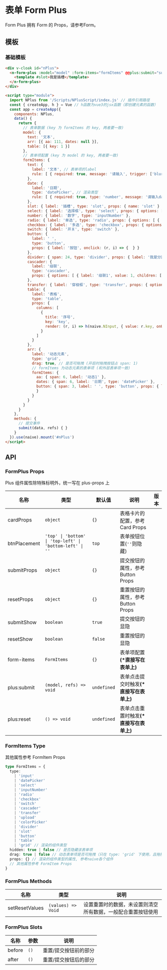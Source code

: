# 表单 Form Plus

<!--single-column-->

Form Plus 拥有 Form 的 Props，请参考<n-a href="form#API">Form</n-a>。

## 模板

### 基础模板

```html
<div v-cloak id="nPlus">
  <n-form-plus :model="model" :form-items="formItems" @@plus:submit="submit">
    <template #slot>我是插槽</template>
  </n-form-plus>
</div>

<script type="module">
  import NPlus from '/Scripts/NPlusScript/index.js' // 插件引用路径
  const { createApp, h } = Vue // h函数为vue3的jsx函数（即创建元素的函数）
  const app = createApp({
    components: NPlus,
    data() {
      return {
        // 表单数据 (key 为 formItems 的 key, 两者要一致)
        model: {
          text: '文本', 
          arr: [{ aa: 111, dates: null }],
          table: [{ key: 1 }]
        },
        // 表单项配置 (key 为 model 的 key, 两者要一致)
        formItems: {
          text: {
            label: '文本', // 表单项的label
            rule: [ { required: true, message: '请输入', trigger: ['blur', 'input'] } ] // 验证规则
          },
          date: {
            label: '日期',
            type: 'datePicker', // 渲染类型
            rule: [ { required: true, type: 'number', message: '请输入date', trigger: ['blur', 'change'] } ]
          },
          slot: { label: '插槽', type: 'slot', props: { name: 'slot' } },
          select: { label: '选择框', type: 'select', props: { options: [{ label: '选项1', value: 1 }] } },
          number: { label: '数字', type: 'inputNumber' },
          radio: { label: '单选', type: 'radio', props: { options: [ { label: '单选1', value: 1 } ] } },
          checkbox: { label: '多选', type: 'checkbox', props: { options: [ { label: '多选1', value: 1 } ] } },
          switch: { label: '开关', type: 'switch' },
          button: {
            label: ' ',
            type: 'button',
            props: { label: '按钮', onclick: (r, i) => {  } }
          },
          divider: { span: 24, type: 'divider', props: { label: '我是分割线' } },
          cascader: {
            label: '级联',
            type: 'cascader',
            props: { options: [ { label: '级联1', value: 1, children: [ { label: '级联1-1', value: 11 } ] } ] }
          },
          transfer: { label: '穿梭框', type: 'transfer', props: { options: [ { label: '穿梭框1', value: 1 } ] } },
          table: {
            label: '表格',
            type: 'table',
            props: {
              columns: [
                {
                  title: '序号',
                  key: 'key',
                  render: (r, i) => h(naive.NInput, { value: r.key, onUpdateValue: (v) => { this.model.table[i].key = v } })
                }
              ]
            }
          },
          arr: {
            label: '动态元素',
            type: 'grid',
            drag: true, // 是否可拖拽 (开启时拖拽按钮占 span: 1)
            // formItems 为动态元素的表单项 (和外层表单项一致)
            formItems: {
              aa: { span: 6, label: '动态1' },
              dates: { span: 6, label: '日期', type: 'datePicker' },
              button: { span: 3, label: ' ', type: 'button', props: { label: '删除', onclick: (r, i) => this.model.arr.splice(i, 1) }
              }
            }
          }
        }
      }
    },
    methods: {
      // 提交事件
      submit(data, refs) { }
    }
  }).use(naive).mount('#nPlus')
</script>
```

## API

### FormPlus Props

<n-alert type="warning" title="注意" style="margin-bottom: 16px;" :bordered="false">
  Plus 组件属性除特殊标明外，统一写在 <n-text code>plus-props</n-text> 上
</n-alert>

| 名称 | 类型 | 默认值 | 说明 | 版本 |
| --- | --- | --- | --- | --- |
| cardProps | `object` | `{}` | 表格卡片的配置，参考 <n-a href="card#API">Card Props</n-a> |  |
| btnPlacement | `'top' \| 'bottom' \| 'top-left' \| 'bottom-left' \| ''` | `top` | 表单按钮位置(`''`则隐藏) |  |
| submitProps | `object` | `{}` | 提交按钮的属性，参考 <n-a href="button#API">Button Props</n-a> |  |
| resetProps | `object` | `{}` | 重置按钮的属性，参考 <n-a href="button#API">Button Props</n-a> |  |
| submitShow | `boolean` | `true` | 提交按钮的显隐 |  |
| resetShow | `boolean` | `false` | 重置按钮的显隐 |  |
| form-items | `FormItems` | `{}` | 表单项配置<strong>(\*直接写在表单上)</strong> |  |
| plus:submit | `(model, refs) => void` | `undefined` | 表单点击提交时触发<strong>(\*直接写在表单上)</strong> |  |
| plus:reset | `() => void` | `undefined` | 表单点击重置时触发<strong>(\*直接写在表单上)</strong> |  |

### FormItems Type

其他属性参考 <n-a href="form#FormItem-Props">FormItem Props</n-a>

```ts
type FormItems = {
  type:
    | 'input'
    | 'datePicker'
    | 'select'
    | 'inputNumber'
    | 'radio'
    | 'checkbox'
    | 'switch'
    | 'cascader'
    | 'transfer'
    | 'upload'
    | 'colorPicker'
    | 'divider'
    | 'slot'
    | 'button'
    | 'table'
    | 'grid' // 渲染的组件类型
  hidden: true | false // 是否隐藏该表单项
  drag: true | false // 动态表单项是否可拖拽（只在 type: 'grid' 下使用，且拖拽按钮占 span: 1）
  props: {} // 渲染的组件类型的属性, 参考naive各个组件
  // 其他属性参考 FormItem Props
}
```

### FormPlus Methods

| 名称 | 类型 | 说明 |
| --- | --- | --- |
| setResetValues | `(values) => Void` | 设置重置时的数据，未设置则清空所有数据，一般配合重置按钮使用 |

### FormPlus Slots

| 名称   | 参数 | 说明                  |
| ------ | ---- | --------------------- |
| before | `()` | 重置/提交按钮前的部分 |
| after | `()` | 重置/提交按钮后的部分 |
